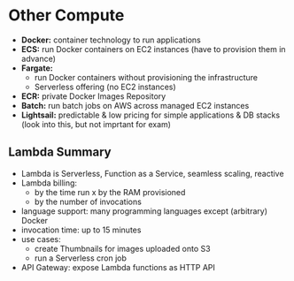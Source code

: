# Other Compute

- **Docker:** container technology to run applications
- **ECS:** run Docker containers on EC2 instances (have to provision them in advance)
- **Fargate:** 
  - run Docker containers without provisioning the infrastructure
  - Serverless offering (no EC2 instances)
- **ECR:** private Docker Images Repository
- **Batch:** run batch jobs on AWS across managed EC2 instances
- **Lightsail:** predictable & low pricing for simple applications & DB stacks (look into this, but not imprtant for exam)

## Lambda Summary
- Lambda is Serverless, Function as a Service, seamless scaling, reactive
- Lambda billing: 
  - by the time run x by the RAM provisioned
  - by the number of invocations
- language support: many programming languages except (arbitrary) Docker
- invocation time: up to 15 minutes
- use cases:
  - create Thumbnails for images uploaded onto S3
  - run a Serverless cron job
- API Gateway: expose Lambda functions as HTTP API